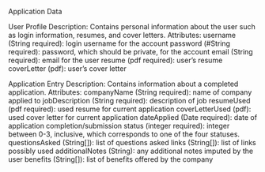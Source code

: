 Application Data

User Profile
Description: Contains personal information about the user such as login information, resumes, and cover letters.
Attributes:
username (String required): login username for the account
password (#String required): password, which should be private, for the account
email (String required): email for the user
resume (pdf required): user’s resume 
coverLetter (pdf): user’s cover letter

Application Entry
Description: Contains information about a completed application.
Attributes:
companyName (String required): name of company applied to
jobDescription (String required): description of job
resumeUsed (pdf required): used resume for current application
coverLetterUsed (pdf): used cover letter for current application
dateApplied (Date required): date of application completion/submission 
status (integer required): integer between 0-3, inclusive, which corresponds to one of the four statuses.
questionsAsked (String[]): list of questions asked
links (String[]): list of links possibly used
additionalNotes (String): any additional notes imputed by the user
benefits (String[]): list of benefits offered by the company
